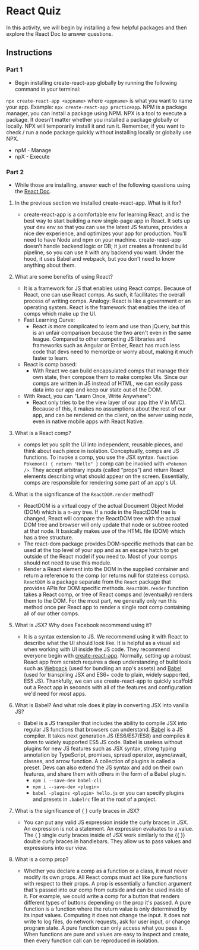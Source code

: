 # React Quiz

In this activity, we will begin by installing a few helpful packages and then explore the React Doc to answer questions.

## Instructions

### Part 1

* Begin installing create-react-app globally by running the following command in your terminal:

`npx create-react-app <appname>` where `<appname>` is what you want to name your app. Example: `npx create-react-app practiceapp`.
NPM is a package manager, you can install a package using NPM. NPX is a tool to execute a package. It doesn't matter whether you installed a package globally or locally. NPX will temporarily install it and run it. Remember, if you want to check / run a node package quickly without installing locally or globally use NPX.
* npM - Manage
* npX - Execute

### Part 2

* While those are installing, answer each of the following questions using the [React Doc](https://facebook.github.io/react/).

1. In the previous section we installed create-react-app. What is it for?
   * create-react-app is a comfortable env for learning React, and is the best way to start building a new single-page app in React. It sets up your dev env so that you can use the latest JS features, provides a nice dev experience, and optimizes your app for production. You’ll need to have Node and npm on your machine. create-react-app doesn’t handle backend logic or DB; it just creates a frontend build pipeline, so you can use it with any backend you want. Under the hood, it uses Babel and webpack, but you don’t need to know anything about them.

2. What are some benefits of using React?
    - It is a framework for JS that enables using React comps. Because of React, one can use React comps. As such, it facilitates the overall process of writing comps. Analogy: React is like a government or an operating system. React is the framework that enables the idea of comps which make up the UI.
    - Fast Learning Curve:
      - React _is_ more complicated to learn and use than jQuery, but this is an unfair comparison because the two aren't even in the same league. Compared to other competing JS libraries and frameworks such as Angular or Ember, React has much less code that devs need to memorize or worry about, making it much faster to learn.
    - React is comp based:
      - With React we can build encapsulated comps that manage their own state, then compose them to make complex UIs. Since our comps are written in JS instead of HTML, we can easily pass data into our app and keep our state out of the DOM.
    - With React, you can "Learn Once, Write Anywhere":
      - React only tries to be the view layer of our app (the V in MVC). Because of this, it makes no assumptions about the rest of our app, and can be rendered on the client, on the server using node, even in native mobile apps with React Native.

3. What is a React comp?
   * comps let you split the UI into independent, reusable pieces, and think about each piece in isolation. Conceptually, comps are JS functions. To invoke a comp, you use the JSX syntax. `function Pokemon() { return "Hello" }` comp can be invoked with `<Pokemon />`. They accept arbitrary inputs (called “props”) and return React elements describing what should appear on the screen. Essentially, comps are responsible for rendering some part of an app's UI.

4. What is the significance of the `ReactDOM.render` method?
   * ReactDOM is a virtual copy of the actual Document Object Model (DOM) which is a n-ary tree. If a node in the ReactDOM tree is changed, React will compare the ReactDOM tree with the actual DOM tree and browser will only update that node or subtree rooted at that node. It basically makes use of the HTML file (DOM) which has a tree structure.
   * The react-dom package provides DOM-specific methods that can be used at the top level of your app and as an escape hatch to get outside of the React model if you need to. Most of your comps should not need to use this module.
   * Render a React element into the DOM in the supplied container and return a reference to the comp (or returns null for stateless comps). `ReactDOM` is a package separate from the `React` package that provides APIs for DOM specific methods. `ReactDOM.render` function takes a React comp, or tree of React comps and (eventually) renders them to the DOM. For the most part, we generally only run this method once per React app to render a single root comp containing all of our other comps.

5. What is JSX? Why does Facebook recommend using it?
   * It is a syntax extension to JS. We recommend using it with React to describe what the UI should look like. It is helpful as a visual aid when working with UI inside the JS code. They recommend everyone begin with [create-react-app](https://github.com/facebookincubator/create-react-app). Normally, setting up a robust React app from scratch requires a deep understanding of build tools such as [Webpack](https://webpack.js.org/) (used for bundling an app's assets) and [Babel](http://babeljs.io/) (used for transpiling JSX and ES6+ code to plain, widely supported, ES5 JS). Thankfully, we can use create-react-app to quickly scaffold out a React app in seconds with all of the features and configuration we'd need for _most_ apps.

6. What is Babel? And what role does it play in converting JSX into vanilla JS?
   * Babel is a JS transpiler that includes the ability to compile JSX into regular JS functions that browsers can understand. [Babel](http://babeljs.io/) is a JS compiler. It takes next generation JS (ES6/ES7/ES8) and compiles it down to widely supported ES5 JS code. Babel is useless without plugins for new JS features such as JSX syntax, strong typing annotation by TypeScript, promises, spread operator, async/await, classes, and arrow function. A collection of plugins is called a preset. Devs can also extend the JS syntax and add on their own features, and share them with others in the form of a Babel plugin.
     * `npm i --save-dev babel-cli`
     * `npm i --save-dev <plugin>`
     * `babel -plugins <plugin> hello.js` or you can specify plugins and presets in `.babelrc` file at the root of a project.

7. What is the significance of { } curly braces in JSX?
   * You can put any valid JS expression inside the curly braces in JSX. An expression is not a statement. An expression evaluates to a value. The { } single curly braces inside of JSX work similarly to the {{ }} double curly braces in handlebars. They allow us to pass values and expressions into our view.

8.  What is a comp prop?
       * Whether you declare a comp as a function or a class, it must never modify its own props. All React comps must act like pure functions with respect to their props. A prop is essentially a function argument that's passed into our comp from outside and can be used inside of it. For example, we could write a comp for a button that renders different types of buttons depending on the prop it's passed. A pure function is a function where the return value is only determined by its input values. Computing it does not change the input. It does not write to log files, do network requests, ask for user input, or change program state. A pure function can only access what you pass it. When functions are pure and values are easy to inspect and create, then every function call can be reproduced in isolation.

